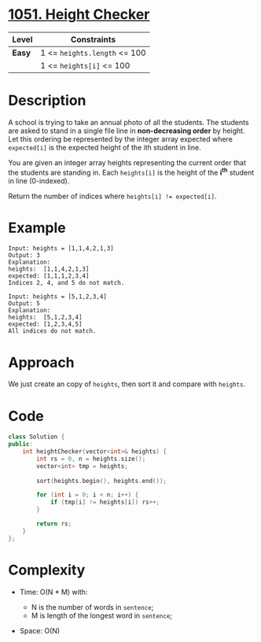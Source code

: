 # [1051. Height Checker](https://leetcode.com/problems/replace-words/?envType=daily-question&envId=2024-06-07)

|Level|Constraints|
|------|----------|
|**Easy**|1 <= `heights.length` <= 100|
||1 <= `heights[i]` <= 100|  

# Description
A school is trying to take an annual photo of all the students. The students are asked to stand in a single file line in **non-decreasing order** by height. Let this ordering be represented by the integer array expected where `expected[i]` is the expected height of the ith student in line.

You are given an integer array heights representing the current order that the students are standing in. Each `heights[i]` is the height of the **i<sup>th</sup>** student in line (0-indexed).

Return the number of indices where `heights[i] != expected[i]`.  

# Example
```
Input: heights = [1,1,4,2,1,3]
Output: 3
Explanation: 
heights:  [1,1,4,2,1,3]
expected: [1,1,1,2,3,4]
Indices 2, 4, and 5 do not match.
```
```
Input: heights = [5,1,2,3,4]
Output: 5
Explanation:
heights:  [5,1,2,3,4]
expected: [1,2,3,4,5]
All indices do not match.
```

# Approach
We just create an copy of `heights`, then sort it and compare with `heights`.

# Code
```C++
class Solution {
public:
    int heightChecker(vector<int>& heights) {
        int rs = 0, n = heights.size();
        vector<int> tmp = heights;
        
        sort(heights.begin(), heights.end());

        for (int i = 0; i < n; i++) {
            if (tmp[i] != heights[i]) rs++;
        }

        return rs;
    }
};
```

# Complexity
- Time: O(N * M) with:
    - N is the number of words in `sentence`;  
    - M is length of the longest word in `sentence`;

- Space: O(N)
